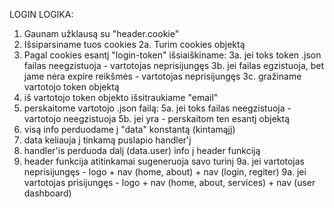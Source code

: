 LOGIN LOGIKA:

1. Gaunam užklausą su "header.cookie"
2. Išsiparsiname tuos cookies
   2a. Turim cookies objektą
3. Pagal cookies esantį "login-token" išsiaiškiname:
   3a. jei toks token .json failas neegzistuoja - vartotojas neprisijungęs
   3b. jei failas egzistuoja, bet jame nėra expire reikšmės - vartotojas neprisijungęs
   3c. gražiname vartotojo token objektą
4. iš vartotojo token objekto išsitraukiame "email"
5. perskaitome vartotojo .json failą:
   5a. jei toks failas neegzistuoja - vartotojo neegzistuoja
   5b. jei yra - perskaitom ten esantį objektą
6. visą info perduodame į "data" konstantą (kintamąjį)
7. data keliauja į tinkamą puslapio handler'į
8. handler'is perduoda dalį (data.user) info į header funkciją
9. header funkcija atitinkamai sugeneruoja savo turinį
   9a. jei vartotojas neprisijungęs - logo + nav (home, about) + nav (login, regiter)
   9a. jei vartotojas prisijungęs - logo + nav (home, about, services) + nav (user dashboard)
